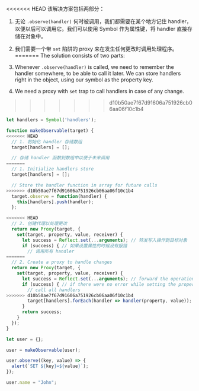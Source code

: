 <<<<<<< HEAD
该解决方案包括两部分：

1. 无论 `.observe(handler)` 何时被调用，我们都需要在某个地方记住 handler，以便以后可以调用它。我们可以使用 Symbol 作为属性键，将 handler 直接存储在对象中。
2. 我们需要一个带 `set` 陷阱的 proxy 来在发生任何更改时调用处理程序。 
=======
The solution consists of two parts:

1. Whenever `.observe(handler)` is called, we need to remember the handler somewhere, to be able to call it later. We can store handlers right in the object, using our symbol as the property key.
2. We need a proxy with `set` trap to call handlers in case of any change.
>>>>>>> d10b50ae7f67d91606a751926cb06aa06f10c1b4

```js run
let handlers = Symbol('handlers');

function makeObservable(target) {
<<<<<<< HEAD
  // 1. 初始化 handler 存储数组
  target[handlers] = [];

  // 存储 handler 函数到数组中以便于未来调用
=======
  // 1. Initialize handlers store
  target[handlers] = [];

  // Store the handler function in array for future calls
>>>>>>> d10b50ae7f67d91606a751926cb06aa06f10c1b4
  target.observe = function(handler) {
    this[handlers].push(handler);
  };

<<<<<<< HEAD
  // 2. 创建代理以处理更改
  return new Proxy(target, {
    set(target, property, value, receiver) {
      let success = Reflect.set(...arguments); // 转发写入操作到目标对象
      if (success) { // 如果设置属性的时候没有报错
        // 调用所有 handler
=======
  // 2. Create a proxy to handle changes
  return new Proxy(target, {
    set(target, property, value, receiver) {
      let success = Reflect.set(...arguments); // forward the operation to object
      if (success) { // if there were no error while setting the property
        // call all handlers
>>>>>>> d10b50ae7f67d91606a751926cb06aa06f10c1b4
        target[handlers].forEach(handler => handler(property, value));
      }
      return success;
    }
  });
}

let user = {};

user = makeObservable(user);

user.observe((key, value) => {
  alert(`SET ${key}=${value}`);
});

user.name = "John";
```
